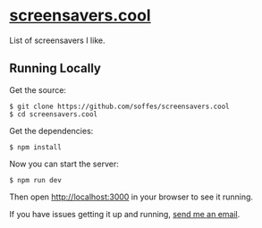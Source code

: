 # [screensavers.cool](https://screensavers.cool)

List of screensavers I like.

## Running Locally

Get the source:

    $ git clone https://github.com/soffes/screensavers.cool
    $ cd screensavers.cool

Get the dependencies:

    $ npm install

Now you can start the server:

    $ npm run dev

Then open <http://localhost:3000> in your browser to see it running.

If you have issues getting it up and running, [send me an email](mailto:sam@soff.es).
